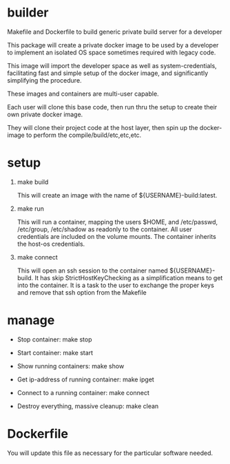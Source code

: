 # builder
Makefile and Dockerfile to build generic private build server for a developer

This package will create a private docker image to be used by a developer to implement an isolated OS space sometimes required with legacy code.

This image will import the developer space as well as system-credentials, facilitating fast and simple setup of the docker image, and
significantly simplifying the procedure.

These images and containers are multi-user capable.  

Each user will clone this base code, then run thru the setup to create their own private docker image.  

They will clone their project code at the host layer, then spin up the docker-image to perform the compile/build/etc,etc,etc.

# setup

1.  make build

    This will create an image with the name of ${USERNAME}-build:latest.

2.  make run

    This will run a container, mapping the users $HOME, and /etc/passwd, /etc/group, /etc/shadow as readonly to the container.
    All user credentials are included on the volume mounts.
    The container inherits the host-os credentials.

3.  make connect

    This will open an ssh session to the container named ${USERNAME}-build.
    It has skip StrictHostKeyChecking as a simplification means to get into the container.
    It is a task to the user to exchange the proper keys and remove that ssh option from the Makefile


# manage

- Stop container:  make stop

- Start container:  make start

- Show running containers:  make show

- Get ip-address of running container:  make ipget

- Connect to a running container:  make connect

- Destroy everything, massive cleanup:  make clean

# Dockerfile

  You will update this file as necessary for the particular software needed.


